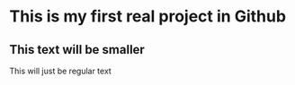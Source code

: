 # This is my first real project in Github
## This text will be smaller
This will just be regular text

